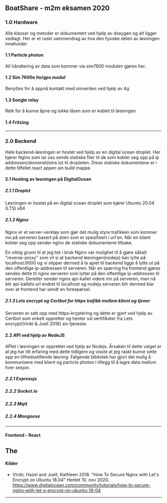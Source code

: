 ## BoatShare - m2m eksamen 2020
 
### 1.0 Hardware
Alle klasser og metoder er dokumentert ved hjelp av doxygen og 
alt ligger vedlagt. Her er et raskt sammendrag av hva den fysiske delen av løsningen inneholder

#### 1.1 Particle photon
All håndtering av data som kommer via sim7600 modulen gjøres her.

#### 1.2 Sim 7600e lte/gps modul
Benyttes for å oppnå kontakt med omverden ved hjelp av 4g

#### 1.3 Songle relay
Relè for å kunne åpne og lukke låsen som er koblet til løsningen

#### 1.4 Fritzing

-------------------


### 2.0 Backend
Hele backend-løsningen er hostet ved hjelp av en digital ocean droplet. 
Her kjører Nginx som lar oss sende statiske filer til de som kobler seg opp på ip addressen/domenet(istre.io) til
dropleten. Disse statiske dokumentene er i dette tilfellet react appen sin build mappe.

#### 2.1 Hosting av løsningen på DigitalOcean 

##### 2.1.1 Droplet
Løsningen er hostet på en digital ocean droplet som kjører Ubuntu 20.04 (LTS) x64

##### 2.1.2 Nginx
Nginx er et server-verktøy som gjør det mulig styre trafikken som kommer inn på serveren basert på stien som er spesifisert i url'en.
Når en klient kobler seg opp sender nginx de statiske dokumentene tilbake. 

En viktig grunn til at jeg tok i bruk Nginx var mulighet til å gjøre såkalt "reverse-proxy" som vil si at backend løsningen(nodejs) kan lytte på localhost:9000 og vi slipper dermed å la apiet til backend 
ligge å lytte ut på den offentlige ip-addressen til serveren. Når en spørring fra frontend gjøres sendes dette til nginx serveren som lytter på den offentlige ip-addressen til serveren. 
Deretter sender nginx api-kallet videre inn på serveren, men nå blir api-kallets url endret til localhost og nodejs serveren blir dermed klar over at frontend har sendt en forespørsel.

##### 2.1.3 Lets encrypt og Certbot for https trafikk mellom klient og tjener
Serveren er satt opp med https-kryptering og dette er gjort ved hjelp av Certbot som enkelt oppretter og henter ssl sertifikater fra Lets encrypt(Virdó & Juell 2018) sin tjeneste.

#### 2.2 API ved hjelp av NodeJS
APIet i løsningen er opprettet ved hjelp av Nodejs. Årsaken til dette  valget er at jeg har litt erfaring med dette tidligere og visste at jeg raskt kunne sette opp en 
tilfredsstillende løsning. Følgende bibliotek har gjort det mulig å kommunisere med klient og particle photon i tillegg til å lagre data mellom hver sesjon.

##### 2.2.1 Expressjs

##### 2.2.2 Socket.io

##### 2.2.3 Mqtt

##### 2.2.4 Mongoose


------

#### Frontend - React
The
-----

#### Kilder
 - Virdó, Hazel  and  Juell, Kathleen 2018. "How To Secure Nginx with Let's Encrypt on Ubuntu 18.04" Hentet 10. nov 2020. https://www.digitalocean.com/community/tutorials/how-to-secure-nginx-with-let-s-encrypt-on-ubuntu-18-04

------
